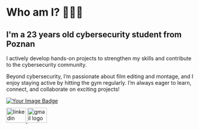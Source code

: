 <h1 align="left">Who am I? 👨🏼‍💻</h1>

<h2 align="left">I'm a 23 years old cybersecurity student from Poznan</h2>

<p align="left">I actively develop hands-on projects to strengthen my skills and contribute to the cybersecurity community.</p>

<p align="left">Beyond cybersecurity, I’m passionate about film editing and montage, and I enjoy staying active by hitting the gym regularly. I’m always eager to learn, connect, and collaborate on exciting projects!</p>

<!-- Lewa kolumna: Badge jako obrazek + sociale -->
<div align="left">
  <!-- Badge TryHackMe -->
  <a href="https://tryhackme.com/p/Gedzu" target="_blank">
    <img src="https://tryhackme-badges.s3.amazonaws.com/Gedzu.png" alt="Your Image Badge" />
  </a>

  <!-- Ikony social -->
  <div style="margin-top: 10px;">
    <a href="https://www.linkedin.com/in/patrykwawrzyniak/" target="_blank">
      <img src="https://raw.githubusercontent.com/maurodesouza/profile-readme-generator/master/src/assets/icons/social/linkedin/default.svg" width="52" height="40" alt="linkedin logo" />
    </a>
    <a href="mailto:pwawrzyniak780@gmail.com" target="_blank">
      <img src="https://raw.githubusercontent.com/maurodesouza/profile-readme-generator/master/src/assets/icons/social/gmail/default.svg" width="52" height="40" alt="gmail logo" />
    </a>
  </div>
</div>
